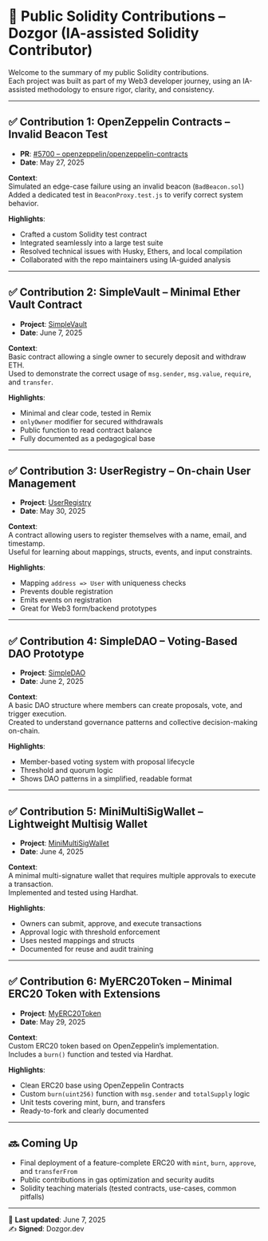 # 🧱 Public Solidity Contributions – Dozgor (IA-assisted Solidity Contributor)

Welcome to the summary of my public Solidity contributions.  
Each project was built as part of my Web3 developer journey, using an IA-assisted methodology to ensure rigor, clarity, and consistency.

---

## ✅ Contribution 1: OpenZeppelin Contracts – Invalid Beacon Test

- **PR**: [#5700 – openzeppelin/openzeppelin-contracts](https://github.com/OpenZeppelin/openzeppelin-contracts/pull/5700)
- **Date**: May 27, 2025

**Context**:  
Simulated an edge-case failure using an invalid beacon (`BadBeacon.sol`)  
Added a dedicated test in `BeaconProxy.test.js` to verify correct system behavior.

**Highlights**:
- Crafted a custom Solidity test contract
- Integrated seamlessly into a large test suite
- Resolved technical issues with Husky, Ethers, and local compilation
- Collaborated with the repo maintainers using IA-guided analysis

---

## ✅ Contribution 2: SimpleVault – Minimal Ether Vault Contract

- **Project**: [SimpleVault](./SimpleVault/README.md)
- **Date**: June 7, 2025

**Context**:  
Basic contract allowing a single owner to securely deposit and withdraw ETH.  
Used to demonstrate the correct usage of `msg.sender`, `msg.value`, `require`, and `transfer`.

**Highlights**:
- Minimal and clear code, tested in Remix
- `onlyOwner` modifier for secured withdrawals
- Public function to read contract balance
- Fully documented as a pedagogical base

---

## ✅ Contribution 3: UserRegistry – On-chain User Management

- **Project**: [UserRegistry](./UserRegistry/README.md)
- **Date**: May 30, 2025

**Context**:  
A contract allowing users to register themselves with a name, email, and timestamp.  
Useful for learning about mappings, structs, events, and input constraints.

**Highlights**:
- Mapping `address => User` with uniqueness checks
- Prevents double registration
- Emits events on registration
- Great for Web3 form/backend prototypes

---

## ✅ Contribution 4: SimpleDAO – Voting-Based DAO Prototype

- **Project**: [SimpleDAO](./SimpleDAO/README.md)
- **Date**: June 2, 2025

**Context**:  
A basic DAO structure where members can create proposals, vote, and trigger execution.  
Created to understand governance patterns and collective decision-making on-chain.

**Highlights**:
- Member-based voting system with proposal lifecycle
- Threshold and quorum logic
- Shows DAO patterns in a simplified, readable format

---

## ✅ Contribution 5: MiniMultiSigWallet – Lightweight Multisig Wallet

- **Project**: [MiniMultiSigWallet](./MiniMultiSigWallet/README.md)
- **Date**: June 4, 2025

**Context**:  
A minimal multi-signature wallet that requires multiple approvals to execute a transaction.  
Implemented and tested using Hardhat.

**Highlights**:
- Owners can submit, approve, and execute transactions
- Approval logic with threshold enforcement
- Uses nested mappings and structs
- Documented for reuse and audit training

---

## ✅ Contribution 6: MyERC20Token – Minimal ERC20 Token with Extensions

- **Project**: [MyERC20Token](./MyERC20Token/README.md)
- **Date**: May 29, 2025

**Context**:  
Custom ERC20 token based on OpenZeppelin’s implementation.  
Includes a `burn()` function and tested via Hardhat.

**Highlights**:
- Clean ERC20 base using OpenZeppelin Contracts
- Custom `burn(uint256)` function with `msg.sender` and `totalSupply` logic
- Unit tests covering mint, burn, and transfers
- Ready-to-fork and clearly documented

---

## 🔜 Coming Up

- Final deployment of a feature-complete ERC20 with `mint`, `burn`, `approve`, and `transferFrom`
- Public contributions in gas optimization and security audits
- Solidity teaching materials (tested contracts, use-cases, common pitfalls)

---

📅 **Last updated**: June 7, 2025  
✍️ **Signed**: Dozgor.dev  
